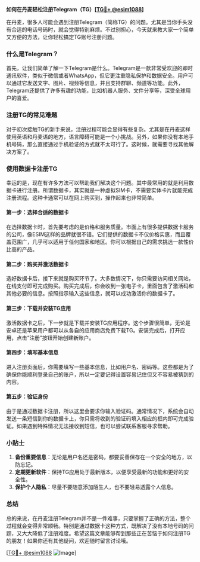 **如何在丹麦轻松注册Telegram（TG）[[TG💪+ @esim1088](https://t.me/s/esim1088)]**

在丹麦，很多人可能会遇到注册Telegram（简称TG）的问题。尤其是当你手头没有合适的电话号码时，就会觉得特别麻烦。不过别担心，今天就来教大家一个简单又方便的方法，让你轻松搞定TG账号注册问题。

### 什么是Telegram？

首先，让我们简单了解一下Telegram是什么。Telegram是一款非常受欢迎的即时通讯软件，类似于微信或者WhatsApp，但它更注重隐私保护和数据安全。用户可以通过它发送文字、图片、视频等信息，并且支持群聊、频道等功能。此外，Telegram还提供了许多有趣的功能，比如机器人服务、文件分享等，深受全球用户的喜爱。

### 注册TG的常见难题

对于初次接触TG的新手来说，注册过程可能会显得有些复杂。尤其是在丹麦这样使用英语和丹麦语的地方，语言障碍可能是一个小挑战。另外，如果你没有本地手机号码，那么直接通过手机验证的方式就不太可行了。这时候，就需要寻找其他解决方案了。

### 使用数据卡注册TG

幸运的是，现在有许多方法可以帮助我们解决这个问题。其中最常用的就是利用数据卡进行注册。所谓数据卡，其实就是一种虚拟SIM卡，不需要实体卡片就能完成注册流程。这种卡通常可以在网上购买到，操作起来也非常简单。

#### 第一步：选择合适的数据卡

在选择数据卡时，首先要考虑的是价格和服务质量。市面上有很多提供数据卡服务的公司，像ESIM这样的品牌就很不错。它们提供的数据卡不仅价格实惠，而且覆盖范围广，几乎可以适用于任何国家和地区。你可以根据自己的需求挑选一款性价比高的产品。

#### 第二步：购买并激活数据卡

选好数据卡后，接下来就是购买环节了。大多数情况下，你只需要访问相关网站，在线支付即可完成购买。购买完成后，你会收到一张电子卡，里面包含了激活码和其他必要的信息。按照指示输入这些信息，就可以成功激活你的数据卡了。

#### 第三步：下载并安装TG应用

激活数据卡之后，下一步就是下载并安装TG应用程序。这个步骤很简单，无论是安卓还是苹果用户都可以从各自的应用商店免费下载TG。安装完成后，打开应用，点击“注册”按钮开始创建新账户。

#### 第四步：填写基本信息

进入注册页面后，你需要填写一些基本信息，比如用户名、密码等。这些都是为了确保你能顺利登录自己的账户，所以一定要记得设置容易记住但又不容易被猜到的内容。

#### 第五步：验证身份

由于是通过数据卡注册，所以这里会要求你输入验证码。通常情况下，系统会自动发送一条短信到你的数据卡上，你只需将收到的验证码填入相应的框内即可完成验证。如果遇到特殊情况无法接收到短信，也可以尝试联系客服寻求帮助。

### 小贴士

1. **备份重要信息**：无论是用户名还是密码，都要妥善保存在一个安全的地方，以防忘记。
2. **定期更新软件**：保持TG应用处于最新版本，以便享受最新的功能和更好的安全性。
3. **保护个人隐私**：尽量不要随意添加陌生人，也不要轻易透露个人信息。

### 总结

总的来说，在丹麦注册Telegram并不是一件难事，只要掌握了正确的方法，整个过程就会变得非常顺畅。特别是通过数据卡这种方式，既解决了没有本地号码的问题，又大大降低了注册难度。希望这篇文章能够帮到那些正在苦恼于如何注册TG的朋友！如果你还有其他疑问，欢迎随时留言讨论哦。

[[TG💪+ @esim1088](https://t.me/s/esim1088) ![Image](https://i.postimg.cc/4NQfJmqS/Snipaste-2025-05-13-00-14-12.png)]
